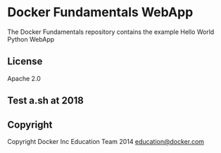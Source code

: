 Docker Fundamentals WebApp
==========================

The Docker Fundamentals repository contains the example Hello World Python WebApp

## License

Apache 2.0
## Test a.sh at 2018
## Copyright

Copyright Docker Inc Education Team 2014 <education@docker.com>

